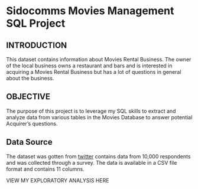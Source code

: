 # Sidocomms Movies Management SQL Project

## INTRODUCTION
This dataset contains information about Movies Rental Business. 
The owner of the local business owns a restaurant and bars and is interested in acquiring a Movies Rental Business but has a lot of questions in general about the business.

## OBJECTIVE
The purpose of this project is to leverage my SQL skills to extract and analyze data from various tables in the Movies 
Database to answer potential Acquirer’s questions.

## Data Source
The dataset was gotten from [twitter]() contains data from 10,000 respondents and was collected through a survey. The data is available in a CSV file format and contains 11 columns.

VIEW MY EXPLORATORY ANALYSIS HERE
